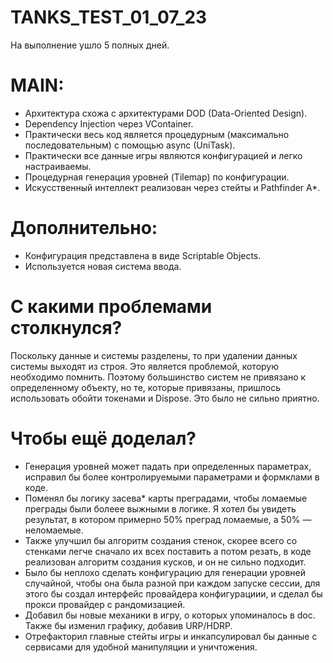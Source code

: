 # TANKS_TEST_01_07_23
На выполнение ушло 5 полных дней.

# MAIN:
- Архитектура схожа с архитектурами DOD (Data-Oriented Design).
- Dependency Injection через VContainer.
- Практически весь код является процедурным (максимально последовательным) с помощью async (UniTask).
- Практически все данные игры являются конфигурацией и легко настраиваемы.
- Процедурная генерация уровней (Tilemap) по конфигурации.
- Искусственный интеллект реализован через стейты и Pathfinder A*.

# Дополнительно:
- Конфигурация представлена в виде Scriptable Objects.
- Используется новая система ввода.

# С какими проблемами столкнулся?
  Поскольку данные и системы разделены, то при удалении данных системы выходят из строя.
Это является проблемой, которую необходимо помнить. Поэтому большинство систем не привязано к определенному объекту,
но те, которые привязаны, пришлось использовать обойти токенами и Dispose. Это было не сильно приятно.

# Чтобы ещё доделал?
- Генерация уровней может падать при определенных параметрах, исправил бы более контролируемыми параметрами и формклами в коде.
- Поменял бы логику засева* карты преградами, чтобы ломаемые преграды были болеее выжными в логике. Я хотел бы увидеть результат, в котором примерно 50% преград ломаемые, а 50% — неломаемые.
- Также улучшил бы алгоритм создания стенок, скорее всего со стенками легче сначало их всех поставить а потом резать, в коде реализован алгоритм создания кусков, и он не сильно подходит.
- Было бы неплохо сделать конфигурацию для генерации уровней случайной, чтобы она была разной при каждом запуске сессии, для этого бы создал интерфейс провайдера конфигурациии, и сделал бы прокси провайдер с рандомизацией.
- Добавил бы новые механики в игру, о которых упоминалось в doc. Также бы изменил графику, добавив URP/HDRP.
- Отрефакторил главные стейты игры и инкапсулировал бы данные с сервисами для удобной манипуляции и уничтожения.

